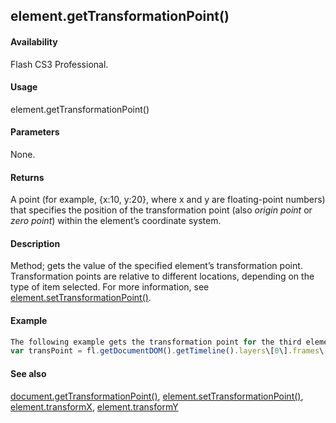 ## element.getTransformationPoint()

#### Availability

Flash CS3 Professional.

#### Usage

element.getTransformationPoint()

#### Parameters

None.

#### Returns

A point (for example, {x:10, y:20}, where x and y are floating-point numbers) that specifies the position of the transformation point (also *origin point* or *zero point*) within the element’s coordinate system.

#### Description

Method; gets the value of the specified element’s transformation point.
Transformation points are relative to different locations, depending on the type of item selected. For more information, see [element.setTransformationPoint()](#!wielmic/developers-animatesdk-docs/test/Element_object/elemen19.md).

#### Example

```javascript
The following example gets the transformation point for the third element in the ninth frame on the first layer in the document. The transPoint.x property gives the *x* coordinate of the transformation point. The transPoint.y property gives the *y* coordinate of the transformation point.
var transPoint = fl.getDocumentDOM().getTimeline().layers\[0\].frames\[8\].elements\[2\].getTransformationPoint();

```
#### See also

[document.getTransformationPoint()](#!wielmic/developers-animatesdk-docs/test/Document_object/docume89.md), [element.setTransformationPoint()](#!wielmic/developers-animatesdk-docs/test/Element_object/elemen19.md), [element.transformX](#!wielmic/developers-animatesdk-docs/test/Element_object/elemen23.md), [element.transformY](#!wielmic/developers-animatesdk-docs/test/Element_object/elemen24.md)
